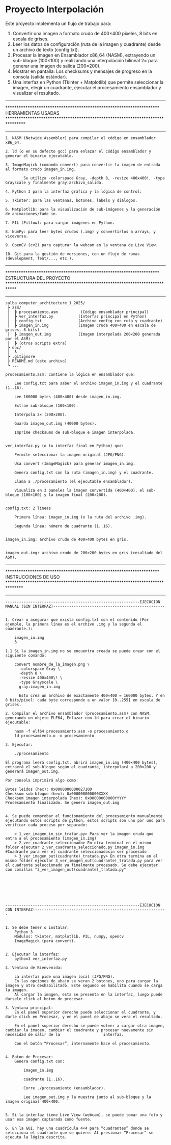# Proyecto Interpolación
Este proyecto implementa un flujo de trabajo para:

1. Convertir una imagen a formato crudo de 400×400 píxeles, 8 bits en escala de grises.
2. Leer los datos de configuración (ruta de la imagen y cuadrante) desde un archivo de texto (config.txt).
3. Procesar la imagen en Ensamblador x86_64 (NASM), extrayendo un sub-bloque (100×100) y realizando una interpolación bilineal 2× para generar una imagen de salida (200×200).
4. Mostrar en pantalla:
	Los checksums y mensajes de progreso en la consola (salida estándar).
5. Una interfaz en Python (Tkinter + Matplotlib) que permite seleccionar la imagen, elegir un cuadrante, ejecutar el procesamiento ensamblador y visualizar el resultado.

**************************************************************************************************************************************************************************
********************************************************************* HERRAMIENTAS USADAS ********************************************************************************
**************************************************************************************************************************************************************************


	1. NASM (Netwide Assembler) para compilar el código en ensamblador x86_64.

	2. ld (o en su defecto gcc) para enlazar el código ensamblador y generar el binario ejecutable.

	3. ImageMagick (comando convert) para convertir la imagen de entrada al formato crudo imagen_in.img.

			Se utiliza -colorspace Gray, -depth 8, -resize 400x400!, -type Grayscale y finalmente gray:archivo_salida.

	4. Python 3 para la interfaz gráfica y la lógica de control:

	5. Tkinter: para las ventanas, botones, labels y diálogos.

	6. Matplotlib: para la visualización de sub-imágenes y la generación de animaciones/fade in.

	7. PIL (Pillow): para cargar imágenes en Python.

	8. NumPy: para leer bytes crudos (.img) y convertirlos a arrays, y viceversa.

	9. OpenCV (cv2) para capturar la webcam en la ventana de Live View.

	10. Git para la gestión de versiones, con un flujo de ramas (development, feat/..., etc.).
	
	
	
**************************************************************************************************************************************************************************
********************************************************************* ESTRUCTURA DEL PROYECTO ****************************************************************************
**************************************************************************************************************************************************************************


	salba_computer_architecture_1_2025/
	 ┣ asm/
	 ┃  ┣ procesamiento.asm          (Código ensamblador principal)
	 ┃  ┣ ver_interfaz.py           (Interfaz principal en Python)
	 ┃  ┣ config.txt                (Archivo config con ruta y cuadrante)
	 ┃  ┣ imagen_in.img             (Imagen cruda 400×400 en escala de grises, 8 bits)
	 ┃  ┣ imagen_out.img            (Imagen interpolada 200×200 generada por el ASM)
	 ┃  ┣ [otros scripts extra]
	 ┣ doc/
	 ┃  ┗ ...
	 ┣ .gitignore
	 ┣ README.md (este archivo)
	 ┗ ...

	procesamiento.asm: contiene la lógica en ensamblador que:

		Lee config.txt para saber el archivo imagen_in.img y el cuadrante (1..16).

		Lee 160000 bytes (400×400) desde imagen_in.img.

		Extrae sub-bloque (100×100).

		Interpola 2× (200×200).

		Guarda imagen_out.img (40000 bytes).

		Imprime checksums de sub-bloque e imagen interpolada.


	ver_interfaz.py (o tu interfaz final en Python) que:

		Permite seleccionar la imagen original (JPG/PNG).

		Usa convert (ImageMagick) para generar imagen_in.img.

		Genera config.txt con la ruta (imagen_in.img) y el cuadrante.

		Llama a ./procesamiento (el ejecutable ensamblador).

		Visualiza en 3 paneles la imagen convertida (400×400), el sub-bloque (100×100) y la imagen final (200×200).


	config.txt: 2 líneas

		Primera línea: imagen_in.img (o la ruta del archivo .img).

		Segunda línea: número de cuadrante (1..16).


	imagen_in.img: archivo crudo de 400×400 bytes en gris.


	imagen_out.img: archivo crudo de 200×200 bytes en gris (resultado del ASM).


**************************************************************************************************************************************************************************
********************************************************************* INSTRUCCIONES DE USO *******************************************************************************
**************************************************************************************************************************************************************************


	-----------------------------------------------------------EJECUCION MANUAL (SIN INTERFAZ)-----------------------------------------------------------

	1. Crear o asegurar que exista config.txt con el contenido (Por ejemplo, la primera línea es el archivo .img y la segunda el cuadrante.):

		imagen_in.img
		3
		
	1.1 Si la imagen_in.img no se encuentra creada se puede crear con el siguiente comando:
		
		convert nombre_de_la_imagen.png \
		  -colorspace Gray \
		  -depth 8 \
		  -resize 400x400\! \
		  -type Grayscale \
		  gray:imagen_in.img
		  
		  Esto crea un archivo de exactamente 400×400 = 160000 bytes. Y en 8 bits/píxel: cada byte corresponde a un valor [0..255] en escala de grises.
		  
	2. Compilar el archivo ensamblador (procesamiento.asm) con NASM, generando un objeto ELF64, Enlazar con ld para crear el binario ejecutable:

		nasm -f elf64 procesamiento.asm -o procesamiento.o
		ld procesamiento.o -o procesamiento

	3. Ejecutar:

		./procesamiento
		
	El programa leerá config.txt, abrirá imagen_in.img (400×400 bytes), extraerá el sub-bloque según el cuadrante, interpolará a 200×200 y generará imagen_out.img.

	Por consola imprimirá algo como:

	Bytes leidos (hex): 0x0000000000027100
	Checksum sub-bloque (hex): 0x000000000000XXXX
	Checksum imagen interpolada (hex): 0x00000000000YYYYY
	Procesamiento finalizado. Se genero imagen_out.img


	4. Se puede comprobar el funcionamiento del procesamiento manualmente ejecutando estos scripts de python, estos scripts son uno por uno para verificar cada proceso por separado:

		> 1_ver_imagen_in_sin_tratar.py> Para ver la imagen cruda que entra a el procesamiento (imagen_in.img)
		> 2_ver_cuadrante_seleccionado> En otra terminal en el mismo folder ejecutar 2_ver_cuadrante_seleccionado.py imagen_in.img #Cuadrante para ver el cuadrante seleccionadosin ser procesado
		> 3_ver_imagen_out(cuadrante)_tratada.py> En otra termina en el mismo folder ejecutar 3_ver_imagen_out(cuadrante)_tratada.py para ver el cuadrante seleccionado ya finalmente procesado. Se debe ejecutar con comillas "3_ver_imagen_out(cuadrante)_tratada.py"
	





		
	-----------------------------------------------------------EJECUCION CON INTERFAZ-----------------------------------------------------------


	1. Se debe tener o instalar:
		Python 3
		Módulos: tkinter, matplotlib, PIL, numpy, opencv
		ImageMagick (para convert).


	2. Ejecutar la interfaz:
		python3 ver_interfaz.py
		
	4. Ventana de Bienvenida:
		
		La interfaz pide una imagen local (JPG/PNG).
		En las opciones de abajo se veran 2 botones, uno para cargar la imagen y otro deshabilitado. Este segundo se habilita cuando se carga la imagen.
		Al cargar la imagen, esta se presenta en la interfaz, luego puede darsele click al boton de procesar.		
		
	3. Ventana principal:
		En el panel superior derecho puede seleccionar el cuadrante, y darle click en Procesar, y en el panel de abajo se vera el resultado.
		
		En el panel superior derecho se puede volver a cargar otra imagen, cambiar la imagen, cambiar el cuadrante y procesar nuevamente sin necesidad de salir de la 					interfaz.

		Con el botón “Procesar”, internamente hace el procesamiento.


	4. Boton de Procesar:
		Genera config.txt con:

			imagen_in.img

			cuadrante (1..16).

			Corre ./procesamiento (ensamblador).

			Lee imagen_out.img y la muestra junto al sub-bloque y la imagen original 400×400.


	5. Si la interfaz tiene Live View (webcam), se puede tomar una foto y usar esa imagen capturada como fuente.

	6. En la GUI, hay una cuadrícula 4×4 para “cuadrantes” donde se selecciona el cuadrante que se quiere. Al presionar “Procesar” se ejecuta la lógica descrita.






